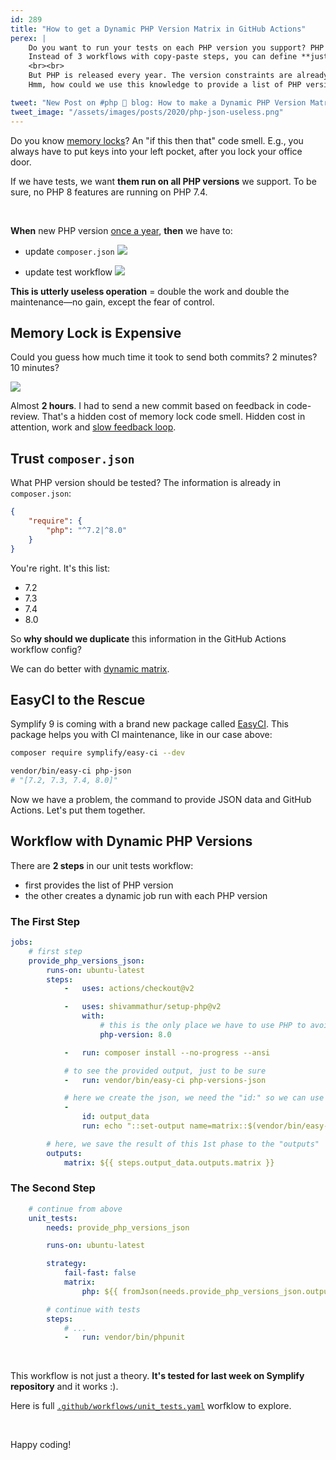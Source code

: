 ```yaml
---
id: 289
title: "How to get a Dynamic PHP Version Matrix in GitHub Actions"
perex: |
    Do you want to run your tests on each PHP version you support? PHP 7.3, 7.4 and 8.0?
    Instead of 3 workflows with copy-paste steps, you can define **just one with a matrix for PHP versions**.
    <br><br>
    But PHP is released every year. The version constraints are already defined in `composer.json`.
    Hmm, how could we use this knowledge to provide a list of PHP version for a dynamic matrix?

tweet: "New Post on #php 🐘 blog: How to make a Dynamic PHP Version Matrix in GitHub Actions"
tweet_image: "/assets/images/posts/2020/php-json-useless.png"
---
```


Do you know [memory locks](/blog/2018/08/27/why-and-how-to-avoid-the-memory-lock/)? An "if this then that" code smell. E.g., you always have to put keys into your left pocket, after you lock your office door.

If we have tests, we want **them run on all PHP versions** we support. To be sure, no PHP 8 features are running on PHP 7.4.

<br>

**When** new PHP version [once a year](/blog/2017/10/30/what-can-you-learn-from-menstruation-and-symfony-releases/), **then** we have to:

- update `composer.json`
  <img src="/assets/images/posts/2020/php-json-composer.png" class="img-thumbnail">

- update test workflow
  <img src="/assets/images/posts/2020/php-json-useless.png" class="img-thumbnail">

**This is utterly useless operation** = double the work and double the maintenance—no gain, except the fear of control.

## Memory Lock is Expensive

Could you guess how much time it took to send both commits? 2 minutes? 10 minutes?

<img src="/assets/images/posts/2020/php-json-time.png" class="img-thumbnail">

Almost **2 hours**. I had to send a new commit based on feedback in code-review. That's a hidden cost of memory lock code smell.
Hidden cost in attention, work and [slow feedback loop](/blog/2020/01/13/why-is-first-instant-feedback-crucial-to-developers/).

## Trust `composer.json`

What PHP version should be tested? The information is already in `composer.json`:

```json
{
    "require": {
        "php": "^7.2|^8.0"
    }
}
```

You're right. It's this list:

- 7.2
- 7.3
- 7.4
- 8.0

So **why should we duplicate** this information in the GitHub Actions workflow config?

We can do better with [dynamic matrix](/blog/2020/11/16/how-to-make-dynamic-matrix-in-github-actions/).

## EasyCI to the Rescue

Symplify 9 is coming with a brand new package called [EasyCI](https://github.com/symplify/easy-ci). This package helps you with CI maintenance, like in our case above:

```bash
composer require symplify/easy-ci --dev

vendor/bin/easy-ci php-json
# "[7.2, 7.3, 7.4, 8.0]"
```

Now we have a problem, the command to provide JSON data and GitHub Actions. Let's put them together.

## Workflow with Dynamic PHP Versions

There are **2 steps** in our unit tests workflow:

- first provides the list of PHP version
- the other creates a dynamic job run with each PHP version

### The First Step

```yaml
jobs:
    # first step
    provide_php_versions_json:
        runs-on: ubuntu-latest
        steps:
            -   uses: actions/checkout@v2

            -   uses: shivammathur/setup-php@v2
                with:
                    # this is the only place we have to use PHP to avoid the lock to bash scripting
                    php-version: 8.0

            -   run: composer install --no-progress --ansi

            # to see the provided output, just to be sure
            -   run: vendor/bin/easy-ci php-versions-json

            # here we create the json, we need the "id:" so we can use it in "outputs" bellow
            -
                id: output_data
                run: echo "::set-output name=matrix::$(vendor/bin/easy-ci php-versions-json)"

        # here, we save the result of this 1st phase to the "outputs"
        outputs:
            matrix: ${{ steps.output_data.outputs.matrix }}
```

### The Second Step

```yaml
    # continue from above
    unit_tests:
        needs: provide_php_versions_json

        runs-on: ubuntu-latest

        strategy:
            fail-fast: false
            matrix:
                php: ${{ fromJson(needs.provide_php_versions_json.outputs.matrix) }}

        # continue with tests
        steps:
            # ...
            -   run: vendor/bin/phpunit
```

<br>

This workflow is not just a theory. **It's tested for last week on Symplify repository** and it works :).

Here is full [`.github/workflows/unit_tests.yaml`](https://github.com/symplify/symplify/blob/aeb8e03dfb2948474f5a7d267ab05541ee00d90b/.github/workflows/unit_tests.yaml) worfklow to explore.

<br>

Happy coding!
